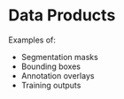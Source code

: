 # Data Products

Examples of:
- Segmentation masks
- Bounding boxes
- Annotation overlays
- Training outputs